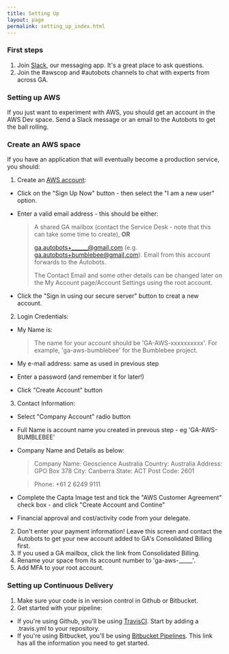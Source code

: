 ```yaml
---
title: Setting Up
layout: page
permalink: setting_up_index.html
---
```


### First steps

1. Join [Slack](https://geoscience-australia.slack.com/signup), our messaging app. It's a great place to ask questions.
2. Join the #awscop and #autobots channels to chat with experts from across GA.

### Setting up AWS

If you just want to experiment with AWS, you should get an account in the AWS Dev space. Send a Slack message or an email to the Autobots to get the ball rolling.

### Create an AWS space

If you have an application that will eventually become a production service, you should:

1. Create an [AWS account](https://aws.amazon.com/resources/create-account/):
 * Click on the "Sign Up Now" button - then select the "I am a new user" option.
 * Enter a valid email address - this should be either:
 
   > A shared GA mailbox (contact the Service Desk - note that this can take some time to create), **OR**
   >
   > ga.autobots+______@gmail.com (e.g. ga.autobots+bumblebee@gmail.com). 
   > Email from this account forwards to the Autobots.
   >
   > The Contact Email and some other details can be changed later on the My Account page/Account Settings using the root account.
  
  * Click the "Sign in using our secure server" button to creat a new account.
 
2. Login Credentials:
 * My Name is: 
  
   > The name for your account should be 'GA-AWS-xxxxxxxxxx'. For example, 'ga-aws-bumblebee' for the Bumblebee project.
   
  * My e-mail address: same as used in previous step
  * Enter a password (and remember it for later!)
  * Click "Create Account" button
  
3. Contact Information:
 * Select "Company Account" radio button
 * Full Name is account name you created in prevous step - eg 'GA-AWS-BUMBLEBEE'
 * Company Name and Details as below:

    > Company Name: Geoscience Australia 
    > Country: Australia
    > Address: GPO Box 378 
    > City: Canberra
    > State: ACT
    > Post Code: 2601
   
   > Phone: +61 2 6249 9111
  
 * Complete the Capta Image test and tick the "AWS Customer Agreement" check box - and click "Create Account and Contine"
 


* Financial approval and cost/activity code from your delegate.
2. Don't enter your payment information! Leave this screen and contact the Autobots to get your new account added to GA's Consolidated Billing first.
3. If you used a GA mailbox, click the link from Consolidated Billing.
4. Rename your space from its account number to 'ga-aws-_____'.
5. Add MFA to your root account.

### Setting up Continuous Delivery

1. Make sure your code is in version control in Github or Bitbucket.
2. Get started with your pipeline:
  * If you're using Github, you'll be using [TravisCI](https://travis-ci.org/). Start by adding a .travis.yml to your repository.
  * If you're using Bitbucket, you'll be using [Bitbucket Pipelines](https://confluence.atlassian.com/bitbucket/get-started-with-bitbucket-pipelines-792298921.html). This link has all the information you need to get started.
